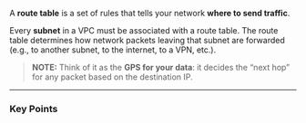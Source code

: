 
A **route table** is a set of rules that tells your network **where to send traffic**.

Every **subnet** in a VPC must be associated with a route table. The route table determines how network packets leaving that subnet are forwarded (e.g., to another subnet, to the internet, to a VPN, etc.).

> **NOTE:** Think of it as the **GPS for your data**: it decides the “next hop” for any packet based on the destination IP.

---
### Key Points




